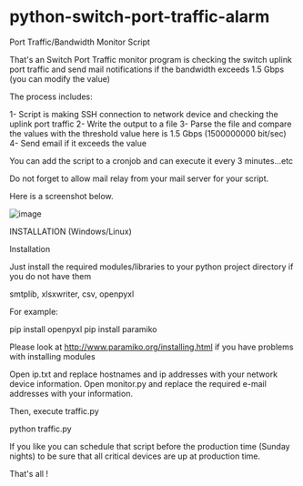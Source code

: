 # python-switch-port-traffic-alarm
Port Traffic/Bandwidth Monitor Script

That's an Switch Port Traffic monitor program is checking the switch uplink port traffic and send mail notifications if the bandwidth exceeds 1.5 Gbps (you 
can modify the value)

The process includes:

1- Script is making SSH connection to network device and checking the uplink port traffic 
2- Write the output to a file
3- Parse the file and compare the values with the threshold value here is 1.5 Gbps (1500000000 bit/sec) 
4- Send email if it exceeds the value

You can add the script to a cronjob and can execute it every 3 minutes...etc

Do not forget to allow mail relay from your mail server for your script.

Here is a screenshot below.

![image](https://user-images.githubusercontent.com/917944/130779969-bd256025-47d5-4633-8483-6088475bb0c0.png)



INSTALLATION (Windows/Linux)

Installation

Just install the required modules/libraries to your python project directory if you do not have them

smtplib, xlsxwriter, csv, openpyxl

For example:

pip install openpyxl
pip install paramiko 

Please look at http://www.paramiko.org/installing.html if you have problems with installing modules

Open ip.txt and replace hostnames and ip addresses with your network device information. Open monitor.py and replace the required e-mail addresses with your information.

Then, execute traffic.py

python traffic.py

If you like you can schedule that script before the production time (Sunday nights) to be sure that all critical devices are up at production time.

That's all !
